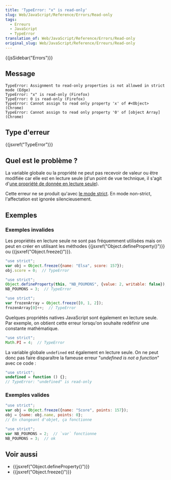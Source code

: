 ```yaml
---
title: 'TypeError: "x" is read-only'
slug: Web/JavaScript/Reference/Errors/Read-only
tags:
  - Erreurs
  - JavaScript
  - TypeError
translation_of: Web/JavaScript/Reference/Errors/Read-only
original_slug: Web/JavaScript/Reference/Erreurs/Read-only
---
```

{{jsSidebar("Errors")}}

## Message

    TypeError: Assignment to read-only properties is not allowed in strict mode (Edge)
    TypeError: "x" is read-only (Firefox)
    TypeError: 0 is read-only (Firefox)
    TypeError: Cannot assign to read only property 'x' of #<Object> (Chrome)
    TypeError: Cannot assign to read only property '0' of [object Array] (Chrome)

## Type d'erreur

{{jsxref("TypeError")}}

## Quel est le problème ?

La variable globale ou la propriété ne peut pas recevoir de valeur ou être modifiée car elle est en lecture seule (d'un point de vue technique, il s'agit d'[une propriété de donnée en lecture seule](/fr/docs/Web/JavaScript/Reference/Objets_globaux/Object/defineProperty#Attribut_writable)).

Cette erreur ne se produit qu'avec [le mode strict](/fr/docs/Web/JavaScript/Reference/Strict_mode). En mode non-strict, l'affectation est ignorée silencieusement.

## Exemples

### Exemples invalides

Les propriétés en lecture seule ne sont pas fréquemment utilisées mais on peut en créer en utilisant les méthodes {{jsxref("Object.defineProperty()")}} ou {{jsxref("Object.freeze()")}}.

```js example-bad
"use strict";
var obj = Object.freeze({name: "Elsa", score: 157});
obj.score = 0;  // TypeError

"use strict";
Object.defineProperty(this, "NB_POUMONS", {value: 2, writable: false});
NB_POUMONS = 3;  // TypeError

"use strict";
var frozenArray = Object.freeze([0, 1, 2]);
frozenArray[0]++;  // TypeError
```

Quelques propriétés natives JavaScript sont également en lecture seule. Par exemple, on obtient cette erreur lorsqu'on souhaite redéfinir une constante mathématique.

```js example-bad
"use strict";
Math.PI = 4;  // TypeError
```

La variable globale `undefined` est également en lecture seule. On ne peut donc pas faire disparaître la fameuse erreur "_undefined is not a function_" avec ce code :

```js example-bad
"use strict";
undefined = function () {};
// TypeError: "undefined" is read-only
```

### Exemples valides

```js example-good
"use strict";
var obj = Object.freeze({name: "Score", points: 157});
obj = {name: obj.name, points: 0};
// En changeant d'objet, ça fonctionne

"use strict";
var NB_POUMONS = 2;  // `var` fonctionne
NB_POUMONS = 3;  // ok
```

## Voir aussi

- {{jsxref("Object.defineProperty()")}}
- {{jsxref("Object.freeze()")}}
